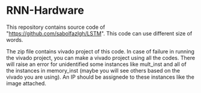 # RNN-Hardware
This repository contains source code of "https://github.com/sabolfazlgh/LSTM".
This code can use different size of words.

The zip file contains vivado project of this code. In case of failure in running the vivado project, you can make a vivado project using all the codes. 
There will raise an error for unidentified some instances like mult_inst and all of the instances in memory_inst (maybe you will see others based on the vivado you are using). An IP should be assignede to these instances like the image attached.
